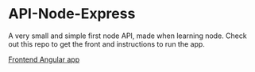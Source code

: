# API-Node-Express
A very small and simple first node API, made when learning node.
Check out this repo to get the front and instructions to run the app.

[Frontend Angular app](https://github.com/federocky/Angular-front-for-API-node)

